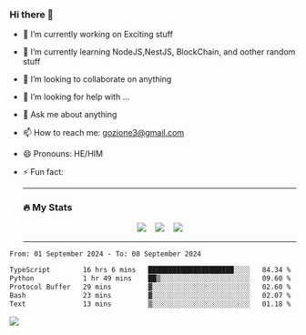 ### Hi there 👋

<!--
**charlieScript/charlieScript** is a ✨ _special_ ✨ repository because its `README.md` (this file) appears on your GitHub profile.

Here are some ideas to get you started: -->

- 🔭 I’m currently working on Exciting stuff
- 🌱 I’m currently learning NodeJS,NestJS, BlockChain, and oother random stuff
- 👯 I’m looking to collaborate on anything
- 🤔 I’m looking for help with ...
- 💬 Ask me about anything
- 📫 How to reach me: gozione3@gmail.com
- 😄 Pronouns: HE/HIM
- ⚡ Fun fact:


  ---

  ### :fire: My Stats

  <div id="stats" align="center">
  <img src="http://github-readme-streak-stats.herokuapp.com?user=charlieScript&theme=dark&date_format=M%20j%5B%2C%20Y%5D" />&nbsp;&nbsp;&nbsp;
  <img src="https://github-readme-stats.vercel.app/api/top-langs/?username=charlieScript&layout=compact&theme=vision-friendly-dark"/>&nbsp;&nbsp;&nbsp;
  <img src="https://github-readme-stats.vercel.app/api?username=charlieScript&show_icons=true&theme=radical"/>
  </div>

  ---



<!--START_SECTION:waka-->

```txt
From: 01 September 2024 - To: 08 September 2024

TypeScript        16 hrs 6 mins   █████████████████████░░░░   84.34 %
Python            1 hr 49 mins    ██▒░░░░░░░░░░░░░░░░░░░░░░   09.60 %
Protocol Buffer   29 mins         ▓░░░░░░░░░░░░░░░░░░░░░░░░   02.60 %
Bash              23 mins         ▓░░░░░░░░░░░░░░░░░░░░░░░░   02.07 %
Text              13 mins         ▒░░░░░░░░░░░░░░░░░░░░░░░░   01.18 %
```

<!--END_SECTION:waka-->
![](https://komarev.com/ghpvc/?username=charlieScript)
